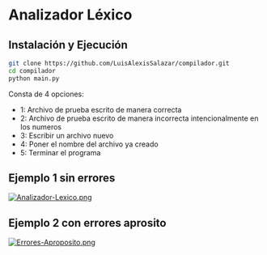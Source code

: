 # Analizador Léxico

## Instalación y Ejecución
```sh
git clone https://github.com/LuisAlexisSalazar/compilador.git
cd compilador
python main.py
```
Consta de 4 opciones:

- 1: Archivo de prueba escrito de manera correcta
- 2: Archivo de prueba escrito de manera incorrecta intencionalmente en los numeros
- 3: Escribir un archivo nuevo
- 4: Poner el nombre del archivo ya creado
- 5: Terminar el programa
## Ejemplo 1 sin errores
[![Analizador-Lexico.png](https://i.postimg.cc/44qy4H5f/Analizador-Lexico.png)](https://postimg.cc/dDRw41pp)

## Ejemplo 2 con errores aprosito
[![Errores-Aproposito.png](https://i.postimg.cc/bY16RWv1/Errores-Aproposito.png)](https://postimg.cc/CdLHhvkK)
